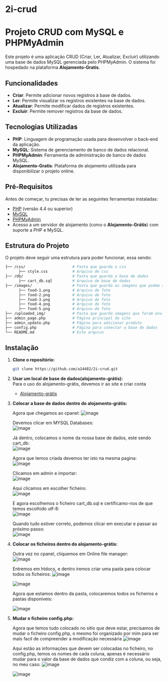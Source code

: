 # 2i-crud

# Projeto CRUD com MySQL e PHPMyAdmin

Este projeto é uma aplicação CRUD (Criar, Ler, Atualizar, Excluir) utilizando uma base de dados MySQL gerenciada pelo PHPMyAdmin. O sistema foi hospedado na plataforma **Alojamento-Gratis**.

## Funcionalidades

- **Criar**: Permite adicionar novos registros à base de dados.
- **Ler**: Permite visualizar os registros existentes na base de dados.
- **Atualizar**: Permite modificar dados de registros existentes.
- **Excluir**: Permite remover registros da base de dados.

## Tecnologias Utilizadas

- **PHP**: Linguagem de programação usada para desenvolver o back-end da aplicação.
- **MySQL**: Sistema de gerenciamento de banco de dados relacional.
- **PHPMyAdmin**: Ferramenta de administração de banco de dados MySQL.
- **Alojamento-Gratis**: Plataforma de alojamento utilizada para disponibilizar o projeto online.

## Pré-Requisitos

Antes de começar, tu precisas de ter as seguintes ferramentas instaladas:

- [PHP](https://www.php.net/) (versão 4.4 ou superior)
- [MySQL](https://www.mysql.com/)
- [PHPMyAdmin](https://www.phpmyadmin.net/)
- Acesso a um servidor de alojamento (como o **Alojamento-Grátis**) com suporte a PHP e MySQL.

## Estrutura do Projeto

O projeto deve seguir uma estrutura para poder funcionar, essa sendo:

```bash
├── /css/                     # Pasta que guarda o css
      ├── style.css           # Arquivo de css
├── /db/                      # Pasta que guarda a base de dados
      ├── cart_db.sql         # Arquivo de base de dados
├── /images/                  # Pasta que guarda as imagens que podem ser usadas(opcional)
      ├── food-1.png          # Arquivo de foto
      ├── food-2.png          # Arquivo de foto
      ├── food-3.png          # Arquivo de foto
      ├── food-4.png          # Arquivo de foto
      ├── food-5.png          # Arquivo de foto
├── /uploaded_img/            # Pasta que guarda imagens que foram enviadas para a base de dados
├── admin_page.php            # Página principal do site
├── admin_update.php          # Página para adicionar produto
├── config.php                # Página para conectar a base de dados
└── README.md                 # Este arquivo
```

## Instalação

1. **Clone o repositório:**

   ```bash
   git clone https://github.com/a14482/2i-crud.git
   ```
   
2. **Usar um local de base de dados(alojamento-grátis):**<br/> 
   Para o uso do alojamento-grátis, devemos ir ao site e criar conta<br/> 
   - [Alojamento-grátis](http://www.alojamento-gratis.com/)<br/>
   
3. **Colocar a base de dados dentro do alojamento-grátis:**<br/>

   Agora que chegamos ao cpanel:
   ![image](https://github.com/user-attachments/assets/b503ead0-3005-4fa5-beef-28b5a6770e3b)
   
   Devemos clicar em MYSQL Databases:<br/>
   ![image](https://github.com/user-attachments/assets/6088e57d-e2d1-4ad9-81ca-bae785304da7)

   Já dentro, colocamos o nome da nossa base de dados, este sendo cart_db:<br/>
   ![image](https://github.com/user-attachments/assets/ade97291-9eb3-45c3-8970-55efcb01d59f)

   Agora que temos criada devemos ter isto na mesma pagina:<br/>
   ![image](https://github.com/user-attachments/assets/3e56178f-3f40-4479-8a81-8845422f8312)

   Clicamos em admin e importar:<br/>
   ![image](https://github.com/user-attachments/assets/ebaf5bea-7a5a-4fcc-97ed-250a8534d0b4)

   Aqui clicamos em escolher ficheiro:<br/>
   ![image](https://github.com/user-attachments/assets/af7d0e20-6dfc-4cce-b80d-0707aff7cbe6)

   E agora escolhemos o ficheiro cart_db.sql e certificamo-nos de que temos escolhido utf-8:<br/>
   ![image](https://github.com/user-attachments/assets/69c2cb7d-9ffc-4ef0-a1af-bcff3d9a42cb)

   Quando tudo estiver correto, podemos clicar em executar e passar ao próximo passo:<br/>
   ![image](https://github.com/user-attachments/assets/e11328d7-e345-4777-b2c8-9ad0e9640a1a)

4. **Colocar os ficheiros dentro do alojamento-grátis:**

   Outra vez no cpanel, cliquemos em Online file manager:<br/>
   ![image](https://github.com/user-attachments/assets/228475ec-66d3-4b84-bdda-c9cf59d76d88)

   Entremos em htdocs, e dentro iremos criar uma pasta para colocar todos os ficheiros:
   ![image](https://github.com/user-attachments/assets/67a66f3b-ffaf-40fe-9092-f59fa1eac33a)

   ![image](https://github.com/user-attachments/assets/e4eff511-7fb3-4b09-8f23-274d162b4fb8)

   Agora que estamos dentro da pasta, colocaremos todos os ficheiros e pastas disponiveis:

   ![image](https://github.com/user-attachments/assets/ed8b2220-a7b2-4a13-bbe0-f0c63dc66e68)

5. **Mudar o ficheiro config.php:**

   Agora que temos tudo colocado no sitio que deve estar, precisamos de mudar o ficheiro config.php, o mesmo foi organizado por mim para ser mais facil de compreender a modificação necessária
   ![image](https://github.com/user-attachments/assets/7585ae4c-413a-4f76-8a7e-49197aadce76)

   Aqui estão as informações que devem ser colocadas no ficheiro, no config.php, temos os nomes de cada coluna, apenas é necessário mudar para o valor da base de dados que condiz com a coluna, ou seja, no meu caso:
   ![image](https://github.com/user-attachments/assets/7962c226-c180-4110-baa3-782a9cd65939)
   
   ![image](https://github.com/user-attachments/assets/e2d42b45-9cab-4a38-8016-8f103ffd96a7)



   








   
